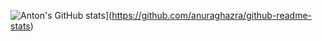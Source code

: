 ![Anton's GitHub stats](https://github-readme-stats.vercel.app/api?username=antondavidouski)](https://github.com/anuraghazra/github-readme-stats)
